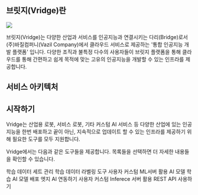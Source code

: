 ## 브릿지(Vridge)란


<img src="https://wiki.vazil.me/download/attachments/84116190/%EC%A0%9C%EB%AA%A9%EC%9D%84-%EC%9E%85%EB%A0%A5%ED%95%B4%EC%A3%BC%EC%84%B8%EC%9A%94_-001%20%281%29.png?version=2&modificationDate=1652690172077&api=v2"/>

브릿지(Vridge)는 다양한 산업과 서비스를 인공지능과 연결시키는 다리(Bridge)로서 (주)바질컴퍼니(Vazil Company)에서 클라우드 서비스로 제공하는 '통합 인공지능 개발 플랫폼' 입니다. 다양한 조직과 불특정 다수의 사용자들이 브릿지 플랫폼을 통해 클라우드를 통해 간편하고 쉽게 목적에 맞는 고유의 인공지능을 개발할 수 있는 인프라를 제공합니다.









## 서비스 아키텍처










## 시작하기


Vridge는 산업용 로봇, 서비스 로봇, 기타 커스텀 AI 서비스 등 다양한 산업에 있는 인공지능을 한번 배포하고 끝이 아닌, 지속적으로 업데이트 할 수 있는 인프라를 제공하기 위해 필요한 도구를 모두 지원합니다.

Vridge에서는 다음과 같은 도구들을 제공합니다. 목록들을 선택하면 더 자세한 내용들을 확인할 수 있습니다.

학습 데이터 세트 관리
학습 데이터 라벨링 도구
사용자 커스텀 ML서버 활용
AI 모델 학습
AI 모델 배포
엣지 AI 연동하기
사용자 커스텀 Inferece 서버 활용
REST API 사용하기
